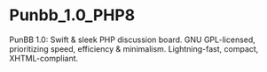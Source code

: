 # Punbb_1.0_PHP8
PunBB 1.0: Swift &amp; sleek PHP discussion board. GNU GPL-licensed, prioritizing speed, efficiency &amp; minimalism. Lightning-fast, compact, XHTML-compliant.
